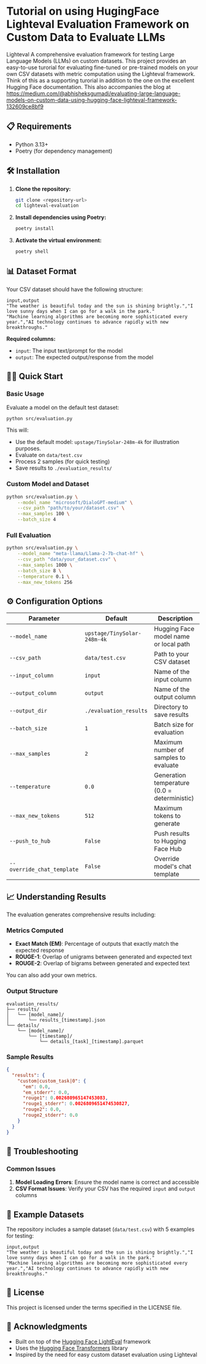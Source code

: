 # Tutorial on using HugingFace Lighteval Evaluation Framework on Custom Data to Evaluate LLMs

Lighteval A comprehensive evaluation framework for testing Large Language Models (LLMs) on custom datasets. This project provides an easy-to-use turorial for evaluating fine-tuned or pre-trained models on your own CSV datasets with metric computation using the Lighteval framework. Think of this as a supporting turorial in addition to the one on the excellent Hugging Face documentation. This also accompanies the blog at https://medium.com/@abhisheksgumadi/evaluating-large-language-models-on-custom-data-using-hugging-face-lighteval-framework-132609ce8bf9

## 📋 Requirements

- Python 3.13+
- Poetry (for dependency management)

## 🛠️ Installation

1. **Clone the repository:**
   ```bash
   git clone <repository-url>
   cd lighteval-evaluation
   ```

2. **Install dependencies using Poetry:**
   ```bash
   poetry install
   ```

3. **Activate the virtual environment:**
   ```bash
   poetry shell
   ```

## 📊 Dataset Format

Your CSV dataset should have the following structure:

```csv
input,output
"The weather is beautiful today and the sun is shining brightly.","I love sunny days when I can go for a walk in the park."
"Machine learning algorithms are becoming more sophisticated every year.","AI technology continues to advance rapidly with new breakthroughs."
```

**Required columns:**
- `input`: The input text/prompt for the model
- `output`: The expected output/response from the model

## 🏃‍♂️ Quick Start

### Basic Usage

Evaluate a model on the default test dataset:

```bash
python src/evaluation.py
```

This will:
- Use the default model: `upstage/TinySolar-248m-4k` for illustration purposes.
- Evaluate on `data/test.csv`
- Process 2 samples (for quick testing)
- Save results to `./evaluation_results/`

### Custom Model and Dataset

```bash
python src/evaluation.py \
    --model_name "microsoft/DialoGPT-medium" \
    --csv_path "path/to/your/dataset.csv" \
    --max_samples 100 \
    --batch_size 4
```

### Full Evaluation

```bash
python src/evaluation.py \
    --model_name "meta-llama/Llama-2-7b-chat-hf" \
    --csv_path "data/your_dataset.csv" \
    --max_samples 1000 \
    --batch_size 8 \
    --temperature 0.1 \
    --max_new_tokens 256
```

## ⚙️ Configuration Options

| Parameter | Default | Description |
|-----------|---------|-------------|
| `--model_name` | `upstage/TinySolar-248m-4k` | Hugging Face model name or local path |
| `--csv_path` | `data/test.csv` | Path to your CSV dataset |
| `--input_column` | `input` | Name of the input column |
| `--output_column` | `output` | Name of the output column |
| `--output_dir` | `./evaluation_results` | Directory to save results |
| `--batch_size` | `1` | Batch size for evaluation |
| `--max_samples` | `2` | Maximum number of samples to evaluate |
| `--temperature` | `0.0` | Generation temperature (0.0 = deterministic) |
| `--max_new_tokens` | `512` | Maximum tokens to generate |
| `--push_to_hub` | `False` | Push results to Hugging Face Hub |
| `--override_chat_template` | `False` | Override model's chat template |

## 📈 Understanding Results

The evaluation generates comprehensive results including:

### Metrics Computed
- **Exact Match (EM)**: Percentage of outputs that exactly match the expected response
- **ROUGE-1**: Overlap of unigrams between generated and expected text
- **ROUGE-2**: Overlap of bigrams between generated and expected text

You can also add your own metrics. 

### Output Structure
```
evaluation_results/
├── results/
│   └── [model_name]/
│       └── results_[timestamp].json
└── details/
    └── [model_name]/
        └── [timestamp]/
            └── details_[task]_[timestamp].parquet
```

### Sample Results
```json
{
  "results": {
    "custom|custom_task|0": {
      "em": 0.0,
      "em_stderr": 0.0,
      "rouge1": 0.002680965147453083,
      "rouge1_stderr": 0.0026809651474530827,
      "rouge2": 0.0,
      "rouge2_stderr": 0.0
    }
  }
}
```

## 🐛 Troubleshooting

### Common Issues

1. **Model Loading Errors**: Ensure the model name is correct and accessible
2. **CSV Format Issues**: Verify your CSV has the required `input` and `output` columns

## 📝 Example Datasets

The repository includes a sample dataset (`data/test.csv`) with 5 examples for testing:

```csv
input,output
"The weather is beautiful today and the sun is shining brightly.","I love sunny days when I can go for a walk in the park."
"Machine learning algorithms are becoming more sophisticated every year.","AI technology continues to advance rapidly with new breakthroughs."
```

## 📄 License

This project is licensed under the terms specified in the LICENSE file.

## 🙏 Acknowledgments

- Built on top of the [Hugging Face LightEval](https://github.com/huggingface/lighteval) framework
- Uses the [Hugging Face Transformers](https://github.com/huggingface/transformers) library
- Inspired by the need for easy custom dataset evaluation using Lighteval
